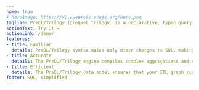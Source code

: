 ```yaml
---
home: true
# heroImage: https://v1.vuepress.vuejs.org/hero.png
tagline: Preql/Trilogy [prequel trilogy] is a declarative, typed query and ETL language that compiles to other languages to execute, most commonly SQL [sequel].
actionText: Try It →
actionLink: /demo/
features:
- title: Familiar
  details: PreQL/Trilogy syntax makes only minor changes to SQL, making it easily accessible to developers and users.
- title: Accurate
  details: The PreQL/Trilogy engine compiles complex aggregations and enforces type checking and other correctness guarantees at compile time, ensuring your results can be trusted.
- title: Efficient
  details: The PreQL/Trilogy data model ensures that your ETL graph contains no duplication, and efficiently builds caches/aggregates to serve your most important use cases as quickly as possible.
footer: SQL, simplified
---
```

